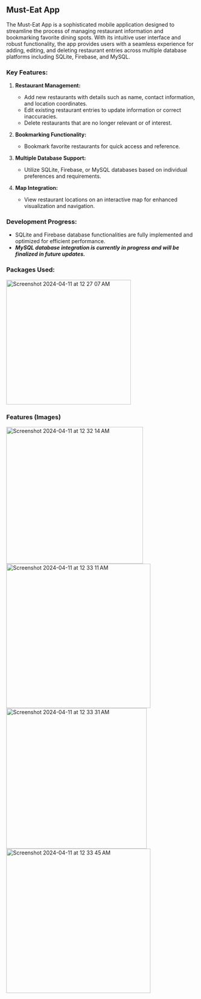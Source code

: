 ## Must-Eat App

The Must-Eat App is a sophisticated mobile application designed to streamline the process of managing restaurant information and bookmarking favorite dining spots. With its intuitive user interface and robust functionality, the app provides users with a seamless experience for adding, editing, and deleting restaurant entries across multiple database platforms including SQLite, Firebase, and MySQL.

### Key Features:

1. **Restaurant Management:**
   - Add new restaurants with details such as name, contact information, and location coordinates.
   - Edit existing restaurant entries to update information or correct inaccuracies.
   - Delete restaurants that are no longer relevant or of interest. 

2. **Bookmarking Functionality:**
   - Bookmark favorite restaurants for quick access and reference.

3. **Multiple Database Support:**
   - Utilize SQLite, Firebase, or MySQL databases based on individual preferences and requirements.

4. **Map Integration:**
   - View restaurant locations on an interactive map for enhanced visualization and navigation.


### Development Progress:

- SQLite and Firebase database functionalities are fully implemented and optimized for efficient performance.
- ***MySQL database integration is currently in progress and will be finalized in future updates.***

### Packages Used: 
<img width="330" alt="Screenshot 2024-04-11 at 12 27 07 AM" src="https://github.com/dianakim0411/MustEatPlaceProject/assets/70240772/8878a911-80f2-4ab7-8105-deed807f15d5">

### Features (Images) 
<img width="362" alt="Screenshot 2024-04-11 at 12 32 14 AM" src="https://github.com/dianakim0411/MustEatPlaceProject/assets/70240772/e73cc06d-c235-4e07-85cd-e44cc72c479e">
<img width="382" alt="Screenshot 2024-04-11 at 12 33 11 AM" src="https://github.com/dianakim0411/MustEatPlaceProject/assets/70240772/5bc75076-2344-48a3-91b5-ca92822bed5b">
<img width="372" alt="Screenshot 2024-04-11 at 12 33 31 AM" src="https://github.com/dianakim0411/MustEatPlaceProject/assets/70240772/0674e8ab-329d-464b-8627-7bbdbf1fd293">
<img width="382" alt="Screenshot 2024-04-11 at 12 33 45 AM" src="https://github.com/dianakim0411/MustEatPlaceProject/assets/70240772/1d0d0cd8-a42f-4274-ad7b-9931c493f829">




